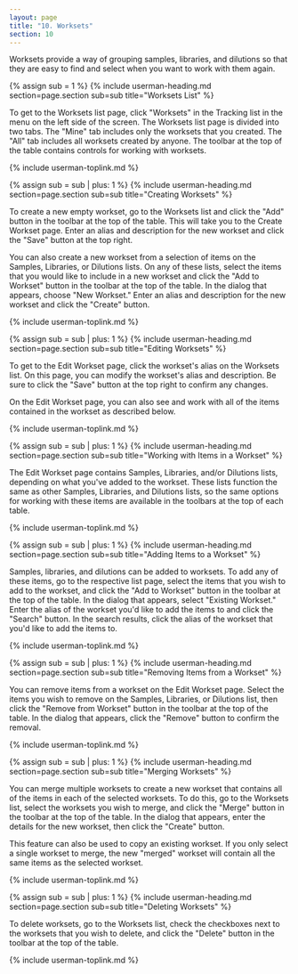 ```yaml
---
layout: page
title: "10. Worksets"
section: 10
---
```


Worksets provide a way of grouping samples, libraries, and dilutions so that they are easy to find and select when you
want to work with them again.

{% assign sub = 1 %}
{% include userman-heading.md section=page.section sub=sub title="Worksets List" %}

To get to the Worksets list page, click "Worksets" in the Tracking list in the menu on the left side of the screen. The
Worksets list page is divided into two tabs. The "Mine" tab includes only the worksets that you created. The "All" tab
includes all worksets created by anyone. The toolbar at the top of the table contains controls for working with
worksets.

{% include userman-toplink.md %}



{% assign sub = sub | plus: 1 %}
{% include userman-heading.md section=page.section sub=sub title="Creating Worksets" %}

To create a new empty workset, go to the Worksets list and click the "Add" button in the toolbar at the top of the
table. This will take you to the Create Workset page. Enter an alias and description for the new workset and click the
"Save" button at the top right.

You can also create a new workset from a selection of items on the Samples, Libraries, or Dilutions lists. On any of
these lists, select the items that you would like to include in a new workset and click the "Add to Workset" button in
the toolbar at the top of the table. In the dialog that appears, choose "New Workset." Enter an alias and description
for the new workset and click the "Create" button.

{% include userman-toplink.md %}



{% assign sub = sub | plus: 1 %}
{% include userman-heading.md section=page.section sub=sub title="Editing Worksets" %}

To get to the Edit Workset page, click the workset's alias on the Worksets list. On this page, you can modify the
workset's alias and description. Be sure to click the "Save" button at the top right to confirm any changes.

On the Edit Workset page, you can also see and work with all of the items contained in the workset as described below.

{% include userman-toplink.md %}



{% assign sub = sub | plus: 1 %}
{% include userman-heading.md section=page.section sub=sub title="Working with Items in a Workset" %}

The Edit Workset page contains Samples, Libraries, and/or Dilutions lists, depending on what you've added to the
workset. These lists function the same as other Samples, Libraries, and Dilutions lists, so the same options for
working with these items are available in the toolbars at the top of each table.

{% include userman-toplink.md %}



{% assign sub = sub | plus: 1 %}
{% include userman-heading.md section=page.section sub=sub title="Adding Items to a Workset" %}

Samples, libraries, and dilutions can be added to worksets. To add any of these items, go to the respective list page,
select the items that you wish to add to the workset, and click the "Add to Workset" button in the toolbar at the top
of the table. In the dialog that appears, select "Existing Workset." Enter the alias of the workset you'd like to add
the items to and click the "Search" button. In the search results, click the alias of the workset that you'd like to
add the items to.

{% include userman-toplink.md %}



{% assign sub = sub | plus: 1 %}
{% include userman-heading.md section=page.section sub=sub title="Removing Items from a Workset" %}

You can remove items from a workset on the Edit Workset page. Select the items you wish to remove on the Samples,
Libraries, or Dilutions list, then click the "Remove from Workset" button in the toolbar at the top of the table.
In the dialog that appears, click the "Remove" button to confirm the removal.

{% include userman-toplink.md %}



{% assign sub = sub | plus: 1 %}
{% include userman-heading.md section=page.section sub=sub title="Merging Worksets" %}

You can merge multiple worksets to create a new workset that contains all of the items in each of the selected
worksets. To do this, go to the Worksets list, select the worksets you wish to merge, and click the "Merge" button in
the toolbar at the top of the table. In the dialog that appears, enter the details for the new workset, then click the
"Create" button.

This feature can also be used to copy an existing workset. If you only select a single workset to merge, the new
"merged" workset will contain all the same items as the selected workset.

{% include userman-toplink.md %}



{% assign sub = sub | plus: 1 %}
{% include userman-heading.md section=page.section sub=sub title="Deleting Worksets" %}

To delete worksets, go to the Worksets list, check the checkboxes next to the worksets that you wish to delete, and
click the "Delete" button in the toolbar at the top of the table.

{% include userman-toplink.md %}

